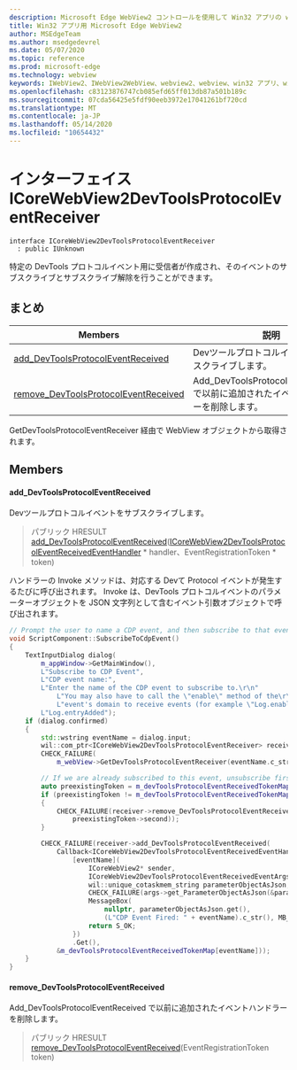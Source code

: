 ```yaml
---
description: Microsoft Edge WebView2 コントロールを使用して Win32 アプリの web コンテンツをホストする
title: Win32 アプリ用 Microsoft Edge WebView2
author: MSEdgeTeam
ms.author: msedgedevrel
ms.date: 05/07/2020
ms.topic: reference
ms.prod: microsoft-edge
ms.technology: webview
keywords: IWebView2、IWebView2WebView、webview2、webview、win32 アプリ、win32、edge、ICoreWebView2、ICoreWebView2Controller、browser control、edge html
ms.openlocfilehash: c83123876747cb085efd65ff013db87a501b189c
ms.sourcegitcommit: 07cda56425e5fdf90eeb3972e17041261bf720cd
ms.translationtype: MT
ms.contentlocale: ja-JP
ms.lasthandoff: 05/14/2020
ms.locfileid: "10654432"
---
```

# インターフェイス ICoreWebView2DevToolsProtocolEventReceiver 

```
interface ICoreWebView2DevToolsProtocolEventReceiver
  : public IUnknown
```

特定の DevTools プロトコルイベント用に受信者が作成され、そのイベントのサブスクライブとサブスクライブ解除を行うことができます。

## まとめ

 Members                        | 説明
--------------------------------|---------------------------------------------
[add_DevToolsProtocolEventReceived](#add_devtoolsprotocoleventreceived) | Devツールプロトコルイベントをサブスクライブします。
[remove_DevToolsProtocolEventReceived](#remove_devtoolsprotocoleventreceived) | Add_DevToolsProtocolEventReceived で以前に追加されたイベントハンドラーを削除します。

GetDevToolsProtocolEventReceiver 経由で WebView オブジェクトから取得されます。

## Members

#### add_DevToolsProtocolEventReceived 

Devツールプロトコルイベントをサブスクライブします。

> パブリック HRESULT [add_DevToolsProtocolEventReceived](#add_devtoolsprotocoleventreceived)([ICoreWebView2DevToolsProtocolEventReceivedEventHandler](icorewebview2devtoolsprotocoleventreceivedeventhandler.md) * handler、EventRegistrationToken * token)

ハンドラーの Invoke メソッドは、対応する Devて Protocol イベントが発生するたびに呼び出されます。 Invoke は、DevTools プロトコルイベントのパラメーターオブジェクトを JSON 文字列として含むイベント引数オブジェクトで呼び出されます。

```cpp
// Prompt the user to name a CDP event, and then subscribe to that event.
void ScriptComponent::SubscribeToCdpEvent()
{
    TextInputDialog dialog(
        m_appWindow->GetMainWindow(),
        L"Subscribe to CDP Event",
        L"CDP event name:",
        L"Enter the name of the CDP event to subscribe to.\r\n"
            L"You may also have to call the \"enable\" method of the\r\n"
            L"event's domain to receive events (for example \"Log.enable\").\r\n",
        L"Log.entryAdded");
    if (dialog.confirmed)
    {
        std::wstring eventName = dialog.input;
        wil::com_ptr<ICoreWebView2DevToolsProtocolEventReceiver> receiver;
        CHECK_FAILURE(
            m_webView->GetDevToolsProtocolEventReceiver(eventName.c_str(), &receiver));

        // If we are already subscribed to this event, unsubscribe first.
        auto preexistingToken = m_devToolsProtocolEventReceivedTokenMap.find(eventName);
        if (preexistingToken != m_devToolsProtocolEventReceivedTokenMap.end())
        {
            CHECK_FAILURE(receiver->remove_DevToolsProtocolEventReceived(
                preexistingToken->second));
        }

        CHECK_FAILURE(receiver->add_DevToolsProtocolEventReceived(
            Callback<ICoreWebView2DevToolsProtocolEventReceivedEventHandler>(
                [eventName](
                    ICoreWebView2* sender,
                    ICoreWebView2DevToolsProtocolEventReceivedEventArgs* args) -> HRESULT {
                    wil::unique_cotaskmem_string parameterObjectAsJson;
                    CHECK_FAILURE(args->get_ParameterObjectAsJson(&parameterObjectAsJson));
                    MessageBox(
                        nullptr, parameterObjectAsJson.get(),
                        (L"CDP Event Fired: " + eventName).c_str(), MB_OK);
                    return S_OK;
                })
                .Get(),
            &m_devToolsProtocolEventReceivedTokenMap[eventName]));
    }
}
```

#### remove_DevToolsProtocolEventReceived 

Add_DevToolsProtocolEventReceived で以前に追加されたイベントハンドラーを削除します。

> パブリック HRESULT [remove_DevToolsProtocolEventReceived](#remove_devtoolsprotocoleventreceived)(EventRegistrationToken token)

